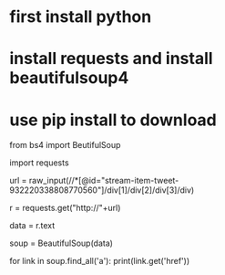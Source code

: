 # first install python
# install requests and install beautifulsoup4
# use pip install to download

from bs4 import BeutifulSoup

import requests

url = raw_input(//*[@id="stream-item-tweet-932220338808770560"]/div[1]/div[2]/div[3]/div)

r = requests.get("http://"+url)

data = r.text

soup = BeautifulSoup(data)

for link in soup.find_all('a'):
	print(link.get('href'))
